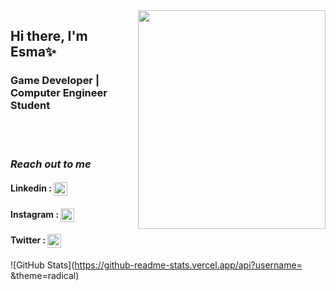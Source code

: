 <img src="https://media.giphy.com/media/QPy8RAg2mR7CU/giphy.gif" align ="right" width="300" height= "350">

## Hi there, I'm Esma✨ 


### Game Developer | Computer Engineer Student
<br />
<br />

###      ***Reach out to me***
####  Linkedin  :   [<img width="22" src="https://unpkg.com/simple-icons@v6/icons/linkedin.svg" align = "center"/>][linkedin]
####  Instagram  : [<img width="22" src="https://unpkg.com/simple-icons@v6/icons/instagram.svg" align="center"   />][instagram]
#### Twitter  : [<img width="22" src="https://unpkg.com/simple-icons@v6/icons/twitter.svg" align="center"   />][twitter]


[instagram]: https://www.instagram.com/kocatasesmanur/
[twitter]:https://twitter.com/EsmaKocatas
[linkedin]: https://www.linkedin.com/in/esma-nur-kocata%C5%9F-6891bb148/

![GitHub Stats](https://github-readme-stats.vercel.app/api?username= &theme=radical)
